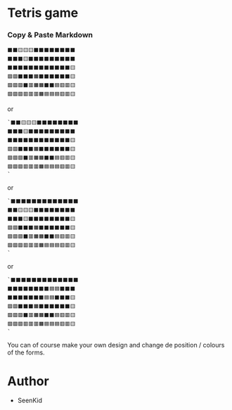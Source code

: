 # Tetris game

### Copy & Paste Markdown

```
⬛️⬛️🟨🟨🟨⬛️⬛️⬛️⬛️⬛️⬛️⬛️⬛️
⬛️⬛️⬛️🟨⬛️⬛️⬛️⬛️⬛️⬛️⬛️⬛️⬛️
⬛️⬛️⬛️⬛️⬛️⬛️⬛️⬛️⬛️⬛️⬛️⬛️🟨
🟪🟪⬛️⬛️⬛️🟧⬛️⬛️⬛️⬛️⬛️⬛️🟨
🟩🟪🟪⬛️🟥🟧🟧⬛️⬛️🟦🟥🟥🟨
🟩🟩🟩🟥🟥🟥🟧🟦🟦🟦🟥🟥🟨
```
or 

```
`⬛️⬛️🟨🟨🟨⬛️⬛️⬛️⬛️⬛️⬛️⬛️⬛️
⬛️⬛️⬛️🟨⬛️⬛️⬛️⬛️⬛️⬛️⬛️⬛️⬛️
⬛️⬛️⬛️⬛️⬛️⬛️⬛️⬛️⬛️⬛️⬛️⬛️🟨
🟪🟪⬛️⬛️⬛️🟧⬛️⬛️⬛️⬛️⬛️⬛️🟨
🟩🟪🟪⬛️🟥🟧🟧⬛️⬛️🟦🟥🟥🟨
🟩🟩🟩🟥🟥🟥🟧🟦🟦🟦🟥🟥🟨
`
```

or 

```
`⬛️⬛️⬛️⬛️⬛️⬛️⬛️⬛️⬛️⬛️⬛️⬛️⬛️
⬛️⬛️🟨🟨🟨⬛️⬛️⬛️⬛️⬛️⬛️⬛️⬛️
⬛️⬛️⬛️🟨⬛️⬛️⬛️⬛️⬛️⬛️⬛️⬛️🟨
🟪🟪⬛️⬛️⬛️🟧⬛️⬛️⬛️⬛️⬛️⬛️🟨
🟩🟪🟪⬛️🟥🟧🟧⬛️⬛️🟦🟥🟥🟨
🟩🟩🟩🟥🟥🟥🟧🟦🟦🟦🟥🟥🟨
`
```

or 

```
`⬛️⬛️⬛️⬛️⬛️⬛️⬛️⬛️⬛️⬛️⬛️⬛️⬛️
⬛️⬛️⬛️⬛️⬛️⬛️⬛️⬛️🟦🟦⬛️⬛️⬛️
⬛️⬛️⬛️⬛️⬛️⬛️⬛️🟦🟦⬛️⬛️⬛️🟨
🟪🟪⬛️⬛️⬛️🟧⬛️⬛️⬛️⬛️⬛️⬛️🟨
🟩🟪🟪⬛️🟥🟧🟧⬛️⬛️🟦🟥🟥🟨
🟩🟩🟩🟥🟥🟥🟧🟦🟦🟦🟥🟥🟨
`
```

You can of course make your own design and change de position / colours of the forms.

# Author

- SeenKid
